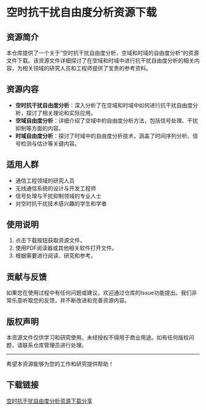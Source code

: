 # 空时抗干扰自由度分析资源下载

## 资源简介

本仓库提供了一个关于“空时抗干扰自由度分析，空域和时域的自由度分析”的资源文件下载。该资源文件详细探讨了在空域和时域中进行抗干扰自由度分析的相关内容，为相关领域的研究人员和工程师提供了宝贵的参考资料。

## 资源内容

- **空时抗干扰自由度分析**：深入分析了在空域和时域中如何进行抗干扰自由度分析，探讨了相关理论和实际应用。
- **空域自由度分析**：详细介绍了空域中的自由度分析方法，包括信号处理、干扰抑制等方面的内容。
- **时域自由度分析**：探讨了时域中的自由度分析技术，涵盖了时间序列分析、信号检测与估计等关键内容。

## 适用人群

- 通信工程领域的研究人员
- 无线通信系统的设计与开发工程师
- 信号处理与干扰抑制领域的专业人士
- 对空时抗干扰技术感兴趣的学生和学者

## 使用说明

1. 点击下载按钮获取资源文件。
2. 使用PDF阅读器或其他相关软件打开文件。
3. 根据需要进行阅读、研究和参考。

## 贡献与反馈

如果您在使用过程中有任何问题或建议，欢迎通过仓库的Issue功能提出。我们非常乐意听取您的反馈，并不断改进和完善资源内容。

## 版权声明

本资源文件仅供学习和研究使用，未经授权不得用于商业用途。如有任何版权问题，请联系仓库管理员进行处理。

---

希望本资源能够为您的工作和研究提供帮助！

## 下载链接

[空时抗干扰自由度分析资源下载分享](https://pan.quark.cn/s/20c5e951ea60)